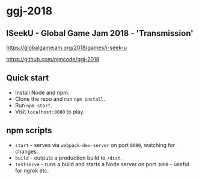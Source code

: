 # ggj-2018

## ISeekU - Global Game Jam 2018 - 'Transmission'

https://globalgamejam.org/2018/games/i-seek-u

https://github.com/njmcode/ggj-2018

## Quick start

- Install Node and npm.
- Clone the repo and run `npm install`.
- Run `npm start`.
- Visit `localhost:8080` to play.

## npm scripts

- `start` - serves via `webpack-dev-server` on port `8080`, watching for changes.
- `build` - outputs a production build to `/dist`.
- `testserve` - runs a build and starts a Node server on port `3000` - useful for ngrok etc.
